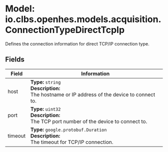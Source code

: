 # Model: io.clbs.openhes.models.acquisition.ConnectionTypeDirectTcpIp

Defines the connection information for direct TCP/IP connection type.

## Fields

| Field | Information |
| --- | --- |
| host | <b>Type:</b> `string`<br><b>Description:</b><br>The hostname or IP address of the device to connect to. |
| port | <b>Type:</b> `uint32`<br><b>Description:</b><br>The TCP port number of the device to connect to. |
| timeout | <b>Type:</b> `google.protobuf.Duration`<br><b>Description:</b><br>The timeout for TCP/IP connection. |

